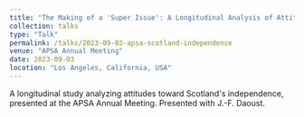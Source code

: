 ```yaml
---
title: "The Making of a 'Super Issue': A Longitudinal Analysis of Attitudes Toward Scotland's Independence"
collection: talks
type: "Talk"
permalink: /talks/2023-09-03-apsa-scotland-independence
venue: "APSA Annual Meeting"
date: 2023-09-03
location: "Los Angeles, California, USA"
---
```


A longitudinal study analyzing attitudes toward Scotland's independence, presented at the APSA Annual Meeting. Presented with J.-F. Daoust.
